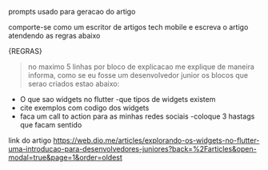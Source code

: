 prompts usado para geracao do artigo

comporte-se como um escritor de artigos tech mobile e escreva o artigo atendendo as regras abaixo

{REGRAS}
> no maximo 5 linhas por bloco de explicacao
> me explique de maneira informa, como se eu fosse um desenvolvedor junior
> os blocos que serao criados estao abaixo:
- O que sao widgets no flutter
-que tipos de widgets existem
- cite exemplos com codigo dos widgets
- faca um call to action para as minhas redes sociais
-coloque 3 hastags que facam sentido






link do artigo
https://web.dio.me/articles/explorando-os-widgets-no-flutter-uma-introducao-para-desenvolvedores-juniores?back=%2Farticles&open-modal=true&page=1&order=oldest